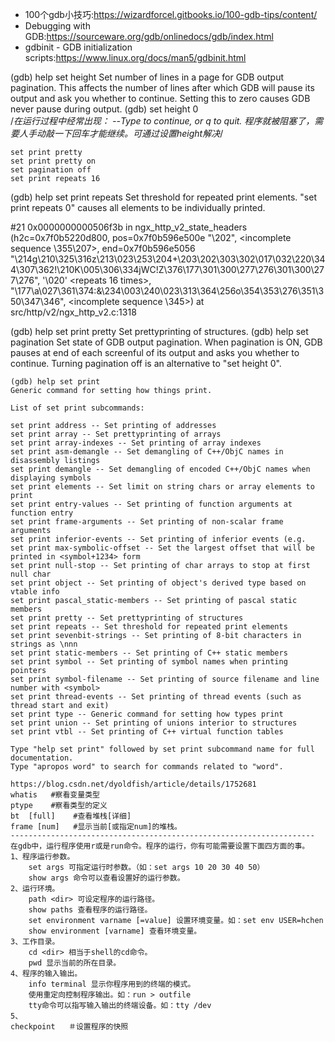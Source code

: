 * 100个gdb小技巧:https://wizardforcel.gitbooks.io/100-gdb-tips/content/
* Debugging with GDB:https://sourceware.org/gdb/onlinedocs/gdb/index.html
* gdbinit - GDB initialization scripts:https://www.linux.org/docs/man5/gdbinit.html
 
 (gdb) help set height
Set number of lines in a page for GDB output pagination.
This affects the number of lines after which GDB will pause
its output and ask you whether to continue.
Setting this to zero causes GDB never pause during output.
(gdb) set height 0   
/*在运行过程中经常出现： --Type <return> to continue, or q<return> to quit. 程序就被阻塞了，需要人手动敲一下回车才能继续。可通过设置height解决*/
  
  ```
  set print pretty
  set print pretty on
  set pagination off
  set print repeats 16
  ```
  (gdb) help set print repeats
Set threshold for repeated print elements.
"set print repeats 0" causes all elements to be individually printed.

 #21 0x0000000000506f3b in ngx_http_v2_state_headers (h2c=0x7f0b5220d800, pos=0x7f0b596e500e "\202", <incomplete sequence \355\207>,
    end=0x7f0b596e5056 "\214g\210\325\316z\213\023\253\204+\203\202\303\302\017\032\220\344\307\362!\210K\005\306\334jWC!Z\376\177\301\300\277\276\301\300\277\276", '\020' <repeats 16 times>, "\177\a\027\361\374:&\234\003\240\023\313\364\256o\354\353\276\351\350\347\346", <incomplete sequence \345>) at src/http/v2/ngx_http_v2.c:1318
    
 (gdb) help set print pretty
Set prettyprinting of structures.
(gdb) help set pagination
Set state of GDB output pagination.
When pagination is ON, GDB pauses at end of each screenful of
its output and asks you whether to continue.
Turning pagination off is an alternative to "set height 0".

```
(gdb) help set print
Generic command for setting how things print.

List of set print subcommands:

set print address -- Set printing of addresses
set print array -- Set prettyprinting of arrays
set print array-indexes -- Set printing of array indexes
set print asm-demangle -- Set demangling of C++/ObjC names in disassembly listings
set print demangle -- Set demangling of encoded C++/ObjC names when displaying symbols
set print elements -- Set limit on string chars or array elements to print
set print entry-values -- Set printing of function arguments at function entry
set print frame-arguments -- Set printing of non-scalar frame arguments
set print inferior-events -- Set printing of inferior events (e.g.
set print max-symbolic-offset -- Set the largest offset that will be printed in <symbol+1234> form
set print null-stop -- Set printing of char arrays to stop at first null char
set print object -- Set printing of object's derived type based on vtable info
set print pascal_static-members -- Set printing of pascal static members
set print pretty -- Set prettyprinting of structures
set print repeats -- Set threshold for repeated print elements
set print sevenbit-strings -- Set printing of 8-bit characters in strings as \nnn
set print static-members -- Set printing of C++ static members
set print symbol -- Set printing of symbol names when printing pointers
set print symbol-filename -- Set printing of source filename and line number with <symbol>
set print thread-events -- Set printing of thread events (such as thread start and exit)
set print type -- Generic command for setting how types print
set print union -- Set printing of unions interior to structures
set print vtbl -- Set printing of C++ virtual function tables

Type "help set print" followed by set print subcommand name for full documentation.
Type "apropos word" to search for commands related to "word".
```
```
https://blog.csdn.net/dyoldfish/article/details/1752681
whatis   #察看变量类型
ptype    #察看类型的定义
bt  [full]    #查看堆栈[详细]
frame [num]   #显示当前[或指定num]的堆栈。
--------------------------------------------------------------------
在gdb中，运行程序使用r或是run命令。程序的运行，你有可能需要设置下面四方面的事。
1、程序运行参数。
    set args 可指定运行时参数。（如：set args 10 20 30 40 50）
    show args 命令可以查看设置好的运行参数。
2、运行环境。
    path <dir> 可设定程序的运行路径。
    show paths 查看程序的运行路径。
    set environment varname [=value] 设置环境变量。如：set env USER=hchen
    show environment [varname] 查看环境变量。
3、工作目录。
    cd <dir> 相当于shell的cd命令。
    pwd 显示当前的所在目录。
4、程序的输入输出。
    info terminal 显示你程序用到的终端的模式。
    使用重定向控制程序输出。如：run > outfile
    tty命令可以指写输入输出的终端设备。如：tty /dev
5、
checkpoint   ＃设置程序的快照 
```
